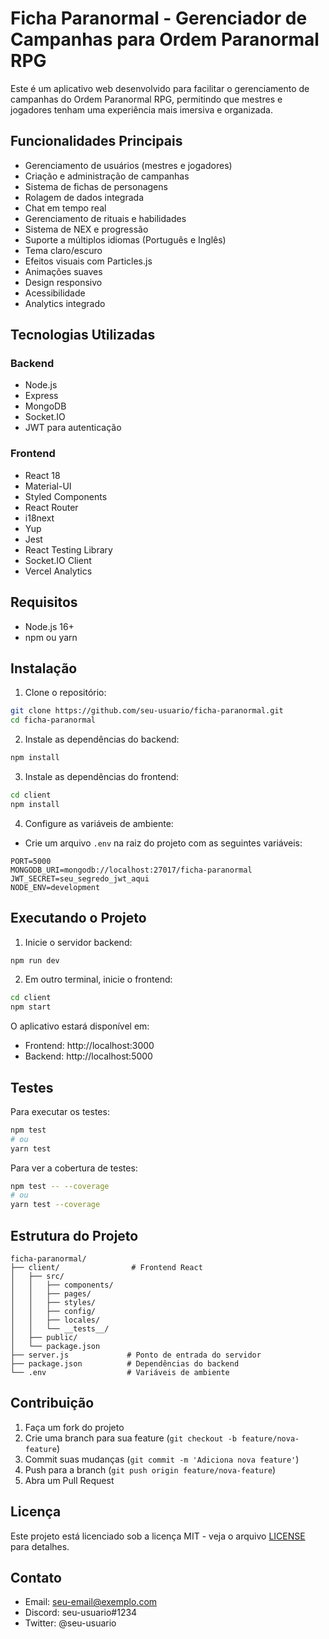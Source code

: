 # Ficha Paranormal - Gerenciador de Campanhas para Ordem Paranormal RPG

Este é um aplicativo web desenvolvido para facilitar o gerenciamento de campanhas do Ordem Paranormal RPG, permitindo que mestres e jogadores tenham uma experiência mais imersiva e organizada.

## Funcionalidades Principais

- Gerenciamento de usuários (mestres e jogadores)
- Criação e administração de campanhas
- Sistema de fichas de personagens
- Rolagem de dados integrada
- Chat em tempo real
- Gerenciamento de rituais e habilidades
- Sistema de NEX e progressão
- Suporte a múltiplos idiomas (Português e Inglês)
- Tema claro/escuro
- Efeitos visuais com Particles.js
- Animações suaves
- Design responsivo
- Acessibilidade
- Analytics integrado

## Tecnologias Utilizadas

### Backend
- Node.js
- Express
- MongoDB
- Socket.IO
- JWT para autenticação

### Frontend
- React 18
- Material-UI
- Styled Components
- React Router
- i18next
- Yup
- Jest
- React Testing Library
- Socket.IO Client
- Vercel Analytics

## Requisitos

- Node.js 16+
- npm ou yarn

## Instalação

1. Clone o repositório:
```bash
git clone https://github.com/seu-usuario/ficha-paranormal.git
cd ficha-paranormal
```

2. Instale as dependências do backend:
```bash
npm install
```

3. Instale as dependências do frontend:
```bash
cd client
npm install
```

4. Configure as variáveis de ambiente:
- Crie um arquivo `.env` na raiz do projeto com as seguintes variáveis:
```
PORT=5000
MONGODB_URI=mongodb://localhost:27017/ficha-paranormal
JWT_SECRET=seu_segredo_jwt_aqui
NODE_ENV=development
```

## Executando o Projeto

1. Inicie o servidor backend:
```bash
npm run dev
```

2. Em outro terminal, inicie o frontend:
```bash
cd client
npm start
```

O aplicativo estará disponível em:
- Frontend: http://localhost:3000
- Backend: http://localhost:5000

## Testes

Para executar os testes:
```bash
npm test
# ou
yarn test
```

Para ver a cobertura de testes:
```bash
npm test -- --coverage
# ou
yarn test --coverage
```

## Estrutura do Projeto

```
ficha-paranormal/
├── client/                # Frontend React
│   ├── src/
│   │   ├── components/
│   │   ├── pages/
│   │   ├── styles/
│   │   ├── config/
│   │   ├── locales/
│   │   └── __tests__/
│   ├── public/
│   └── package.json
├── server.js             # Ponto de entrada do servidor
├── package.json          # Dependências do backend
└── .env                  # Variáveis de ambiente
```

## Contribuição

1. Faça um fork do projeto
2. Crie uma branch para sua feature (`git checkout -b feature/nova-feature`)
3. Commit suas mudanças (`git commit -m 'Adiciona nova feature'`)
4. Push para a branch (`git push origin feature/nova-feature`)
5. Abra um Pull Request

## Licença

Este projeto está licenciado sob a licença MIT - veja o arquivo [LICENSE](LICENSE) para detalhes.

## Contato

- Email: seu-email@exemplo.com
- Discord: seu-usuario#1234
- Twitter: @seu-usuario
